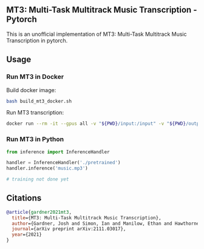 ## MT3: Multi-Task Multitrack Music Transcription - Pytorch

This is an unofficial implementation of MT3: Multi-Task Multitrack Music Transcription in pytorch.

## Usage

### Run MT3 in Docker

Build docker image:
```bash
bash build_mt3_docker.sh
```

Run MT3 transcription:
```bash
docker run --rm -it --gpus all -v "${PWD}/input:/input" -v "${PWD}/output:/output" mt3-docker
```

### Run MT3 in Python

```python
from inference import InferenceHandler

handler = InferenceHandler('./pretrained')
handler.inference('music.mp3')
```

```python
# training not done yet
```

## Citations

```bibtex
@article{gardner2021mt3,
  title={MT3: Multi-Task Multitrack Music Transcription},
  author={Gardner, Josh and Simon, Ian and Manilow, Ethan and Hawthorne, Curtis and Engel, Jesse},
  journal={arXiv preprint arXiv:2111.03017},
  year={2021}
}
```